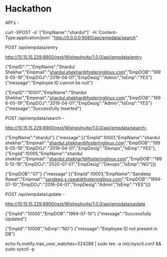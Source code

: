 # Hackathon
API's - 

curl -XPOST -d '{"EmpName":"shardul"}' -H 'Content-Type:application/json' "http://0.0.0.0:9080/api/empdata/search"


POST /api/empdata/entry

http://10.15.15.229:8900/rest/WishesInvite/1.0.0/api/empdata/entry

{"EmpID":"","EmpName":"Shardul Shekhar","Empmail":"shardul.shekhar@fosteringlinux.com","EmpDOB":"1996-05-19","EmpDOJ":"2019-04-01","EmpDesig":"Admin","IsEmp":"YES"}
{"message":"Employee ID cannot be null"}


{"EmpID":"10001","EmpName":"Shardul Shekhar","Empmail":"shardul.shekhar@fosteringlinux.com","EmpDOB":"1996-05-19","EmpDOJ":"2019-04-01","EmpDesig":"Admin","IsEmp":"YES"}
{"message":"Successfully Inserted"}




POST /api/empdata/search - 

http://10.15.15.229:8900/rest/WishesInvite/1.0.0/api/empdata/search-

{"EmpName":"shardul"}
{"message":[{"EmpId":10001,"EmpName":"shardul shekhar","Empmail":"shardul.shekhar@fosteringlinux.com","EmpDOB":"1996-05-19","EmpDOJ":"2019-04-01","EmpDesig":"Devops","IsEmp":"YES"},{"EmpId":10005,"EmpName":"shardul shekhar","Empmail":"shardul.shekhar1@fosteringlinux.com","EmpDOB":"1995-12-19","EmpDOJ":"2020-07-01","EmpDesig":"Devops","IsEmp":"NO"}]}


{"EmpDOB":"07"}
{"message":[{"EmpId":10003,"EmpName":"Sandeep Rawat","Empmail":"sandeep.s.rawat@fosteringlinux.com","EmpDOB":"1994-07-10","EmpDOJ":"2016-04-01","EmpDesig":"Admin","IsEmp":"YES"}]}




POST /api/empdata/update - 

http://10.15.15.229:8900/rest/WishesInvite/1.0.0/api/empdata/update

{"EmpId":"10005","EmpDOB":"1994-07-10"}
{"message":"Successfully Updated"}


{"EmpId":"10009","IsEmp":"NO"}
{"message":"Employee ID not present in DB"}





echo fs.inotify.max_user_watches=524288 | sudo tee -a /etc/sysctl.conf && sudo sysctl -p
